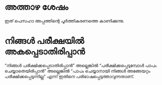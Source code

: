 # അത്താഴ ശേഷം
ഇത് പെസഹാ അപ്പത്തിന്റെ പൂർത്തികരണത്തെ കാണിക്കുന്നു.
# നിങ്ങൾ പരീക്ഷയിൽ അകപ്പെടാതിരിപ്പാൻ
“നിങ്ങൾ പരീക്ഷിക്കപ്പെടാതിരിപ്പാൻ” അല്ലെങ്കിൽ “പരീക്ഷിക്കപ്പെടുമ്പോൾ പാപം ചെയ്യാതെയിരിപ്പാൻ” അല്ലെങ്കിൽ “പാപം ചെയ്യാനായി നിങ്ങൾ അങ്ങേയറ്റം പരീക്ഷിക്കപ്പെടുന്നില്ല” എന്ന് ഇതിനെ പരിഭാഷപ്പെടുത്താവുന്നതാണ്.
